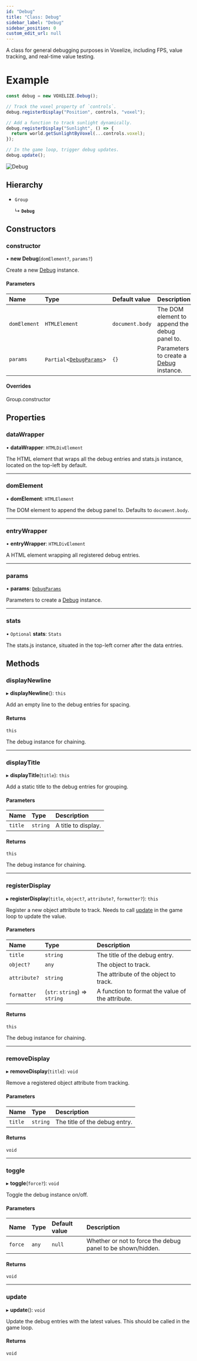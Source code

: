 ```yaml
---
id: "Debug"
title: "Class: Debug"
sidebar_label: "Debug"
sidebar_position: 0
custom_edit_url: null
---
```


A class for general debugging purposes in Voxelize, including FPS, value tracking, and real-time value testing.

# Example
```ts
const debug = new VOXELIZE.Debug();

// Track the voxel property of `controls`.
debug.registerDisplay("Position", controls, "voxel");

// Add a function to track sunlight dynamically.
debug.registerDisplay("Sunlight", () => {
  return world.getSunlightByVoxel(...controls.voxel);
});

// In the game loop, trigger debug updates.
debug.update();
```

![Debug](/img/docs/debug.png)

## Hierarchy

- `Group`

  ↳ **`Debug`**

## Constructors

### constructor

• **new Debug**(`domElement?`, `params?`)

Create a new [Debug](Debug.md) instance.

#### Parameters

| Name | Type | Default value | Description |
| :------ | :------ | :------ | :------ |
| `domElement` | `HTMLElement` | `document.body` | The DOM element to append the debug panel to. |
| `params` | `Partial`<[`DebugParams`](../modules.md#debugparams)\> | `{}` | Parameters to create a [Debug](Debug.md) instance. |

#### Overrides

Group.constructor

## Properties

### dataWrapper

• **dataWrapper**: `HTMLDivElement`

The HTML element that wraps all the debug entries and stats.js instance, located
on the top-left by default.

___

### domElement

• **domElement**: `HTMLElement`

The DOM element to append the debug panel to. Defaults to `document.body`.

___

### entryWrapper

• **entryWrapper**: `HTMLDivElement`

A HTML element wrapping all registered debug entries.

___

### params

• **params**: [`DebugParams`](../modules.md#debugparams)

Parameters to create a [Debug](Debug.md) instance.

___

### stats

• `Optional` **stats**: `Stats`

The stats.js instance, situated in the top-left corner after the data entries.

## Methods

### displayNewline

▸ **displayNewline**(): `this`

Add an empty line to the debug entries for spacing.

#### Returns

`this`

The debug instance for chaining.

___

### displayTitle

▸ **displayTitle**(`title`): `this`

Add a static title to the debug entries for grouping.

#### Parameters

| Name | Type | Description |
| :------ | :------ | :------ |
| `title` | `string` | A title to display. |

#### Returns

`this`

The debug instance for chaining.

___

### registerDisplay

▸ **registerDisplay**(`title`, `object?`, `attribute?`, `formatter?`): `this`

Register a new object attribute to track. Needs to call [update](Debug.md#update) in the game loop
to update the value.

#### Parameters

| Name | Type | Description |
| :------ | :------ | :------ |
| `title` | `string` | The title of the debug entry. |
| `object?` | `any` | The object to track. |
| `attribute?` | `string` | The attribute of the object to track. |
| `formatter` | (`str`: `string`) => `string` | A function to format the value of the attribute. |

#### Returns

`this`

The debug instance for chaining.

___

### removeDisplay

▸ **removeDisplay**(`title`): `void`

Remove a registered object attribute from tracking.

#### Parameters

| Name | Type | Description |
| :------ | :------ | :------ |
| `title` | `string` | The title of the debug entry. |

#### Returns

`void`

___

### toggle

▸ **toggle**(`force?`): `void`

Toggle the debug instance on/off.

#### Parameters

| Name | Type | Default value | Description |
| :------ | :------ | :------ | :------ |
| `force` | `any` | `null` | Whether or not to force the debug panel to be shown/hidden. |

#### Returns

`void`

___

### update

▸ **update**(): `void`

Update the debug entries with the latest values. This should be called in the game loop.

#### Returns

`void`
